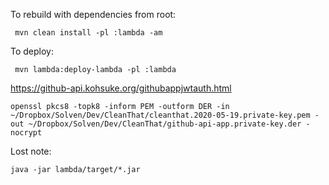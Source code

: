 To rebuild with dependencies from root:

     mvn clean install -pl :lambda -am

To deploy:

     mvn lambda:deploy-lambda -pl :lambda
    
    
    
https://github-api.kohsuke.org/githubappjwtauth.html
    
    openssl pkcs8 -topk8 -inform PEM -outform DER -in ~/Dropbox/Solven/Dev/CleanThat/cleanthat.2020-05-19.private-key.pem -out ~/Dropbox/Solven/Dev/CleanThat/github-api-app.private-key.der -nocrypt

    

Lost note:

    java -jar lambda/target/*.jar